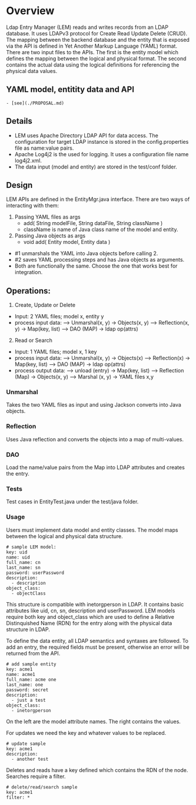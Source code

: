 # Overview

Ldap Entry Manager (LEM) reads and writes records from an LDAP database. It uses LDAPv3 protocol for Create Read Update Delete (CRUD).
The mapping between the backend database and the entity that is exposed via the API is defined in Yet Another Markup Language (YAML) format.
There are two input files to the APIs. The first is the entity model which defines the mapping between the logical and physical format. 
The second contains the actual data using the logical definitions for referencing the physical data values.

## YAML model, entitity data and API
    - [see](./PROPOSAL.md)

## Details
- LEM uses Apache Directory LDAP API for data access. The configuration for target LDAP instance is stored in the config.properties file as name:value pairs.
- Apache Log4j2 is the used for logging. It uses a configuration file name log4j2.xml.
- The data input (model and entity) are stored in the test/conf folder.

## Design

LEM APIs are defined in the EntityMgr.java interface. There are two ways of interacting with them:

1. Passing YAML files as args
    - add( String modelFile, String dataFile, String className )
    - className is name of Java class name of the model and entity.
2. Passing Java objects as args
    - void add( Entity model, Entity data )

- #1 unmarshals the YAML into Java objects before calling 2. 
- #2 saves YAML processing steps and has Java objects as arguments.
- Both are functionally the same. Choose the one that works best for integration.

## Operations:

1. Create, Update or Delete
+ Input: 2 YAML files; model x, entity y 
+ process input data:
--> Unmarshal(x, y) -> Objects(x, y) 
--> Reflection(x, y) -> Map(key, list<A>) 
--> DAO (MAP) -> ldap op(attrs)

2. Read or Search 
+ Input: 1 YAML files; model x, 1 key 
+ process input data:
--> Unmarshal(x, y) -> Objects(x) 
--> Reflection(x) -> Map(key, list<A>) 
--> DAO (MAP) -> ldap op(attrs)
+ process output data:
--> unload (entry) -> Map(key, list) 
--> Reflection (Map) -> Objects(x, y) 
--> Marshal (x, y) -> YAML files x,y

### Unmarshal
Takes the two YAML files as input and using Jackson converts into Java objects.

### Reflection
Uses Java reflection and converts the objects into a map of multi-values.

### DAO
Load the name/value pairs from the Map into LDAP attributes and creates the entry.

### Tests
Test cases in EntityTest.java under the test/java folder.

### Usage

Users must implement data model and entity classes. The model maps between the logical and physical data structure.

```
# sample LEM model:
key: uid
name: uid
full_name: cn
last_name: sn
password: userPassword
description: 
  - description
object_class: 
  - objectClass
```

This structure is compatible with inetorgperson in LDAP. It contains basic attributes like uid, cn, sn, description and userPassword.
LEM models require both key and object_class which are used to define a Relative Distinquished Name (RDN) for the entry along with the physical data structure in LDAP.

To define the data entity, all LDAP semantics and syntaxes are followed. To add an entry, the required fields must be present, otherwise an error will be returned from the API.

```
# add sample entity
key: acme1
name: acme1
full_name: acme one
last_name: one
password: secret
description: 
  - just a test
object_class:
  - inetorgperson
```

On the left are the model attribute names. The right contains the values.

For updates we need the key and whatever values to be replaced.

```
# update sample
key: acme1
description: 
  - another test
```

Deletes and reads have a key defined which contains the RDN of the node. Searches require a filter.

```
# delete/read/search sample
key: acme1
filter: *
```